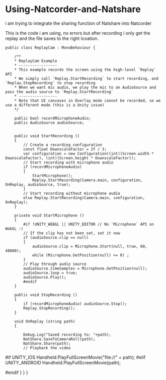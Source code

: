 # Using-Natcorder-and-Natshare
i am trying to integrate the sharing function of Natshare into Natcorder

This is the code i am using, no errors but after recording i only get the replay and the file saves to the right lcoation.


    public class ReplayCam : MonoBehaviour {

        /**
        * ReplayCam Example
        * -----------------
        * This example records the screen using the high-level `Replay` API
        * We simply call `Replay.StartRecording` to start recording, and `Replay.StopRecording` to stop recording
        * When we want mic audio, we play the mic to an AudioSource and pass the audio source to `Replay.StartRecording`
        * -----------------
        * Note that UI canvases in Overlay mode cannot be recorded, so we use a different mode (this is a Unity issue)
        */

        public bool recordMicrophoneAudio;
        public AudioSource audioSource;
       
        
        public void StartRecording ()
        {
            // Create a recording configuration
            const float DownscaleFactor = 2f / 3;
            var configuration = new Configuration((int)(Screen.width * DownscaleFactor), (int)(Screen.height * DownscaleFactor));
            // Start recording with microphone audio
            if (recordMicrophoneAudio)
            {
                StartMicrophone();
                Replay.StartRecording(Camera.main, configuration, OnReplay, audioSource, true);
            }
            // Start recording without microphone audio
            else Replay.StartRecording(Camera.main, configuration, OnReplay);
        }

        private void StartMicrophone ()
        {
            #if !UNITY_WEBGL || UNITY_EDITOR // No `Microphone` API on WebGL :(
            // If the clip has not been set, set it now
            if (audioSource.clip == null)
            {
                audioSource.clip = Microphone.Start(null, true, 60, 48000);
                while (Microphone.GetPosition(null) <= 0) ;
            }            
            // Play through audio source
            audioSource.timeSamples = Microphone.GetPosition(null);
            audioSource.loop = true;
            audioSource.Play();
            #endif
        }

        public void StopRecording ()
        {
            if (recordMicrophoneAudio) audioSource.Stop();
            Replay.StopRecording();
        }

        void OnReplay (string path)
        {

            Debug.Log("Saved recording to: "+path);
            NatShare.SaveToCameraRoll(path);
            NatShare.Share(path);
            // Playback the video
#if UNITY_IOS
            Handheld.PlayFullScreenMovie("file://" + path);
#elif UNITY_ANDROID
            Handheld.PlayFullScreenMovie(path);

#endif
        }
    }
}
